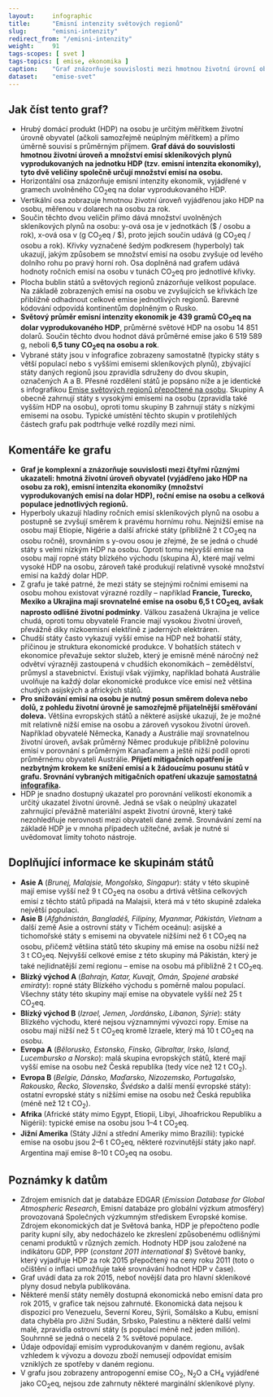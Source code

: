 ```yaml
---
layout:     infographic
title:      "Emisní intenzity světových regionů"
slug:       "emisni-intenzity"
redirect_from: "/emisni-intenzity"
weight:     91
tags-scopes: [ svet ]
tags-topics: [ emise, ekonomika ]
caption:    "Graf znázorňuje souvislosti mezi hmotnou životní úrovní obyvatel, emisní intenzitou ekonomik a ročními emisemi na osobu vybraných zemí a světových regionů."
dataset:    "emise-svet"
---
```


## Jak číst tento graf?

* Hrubý domácí produkt (HDP) na osobu je určitým měřítkem životní úrovně obyvatel (ačkoli samozřejmě neúplným měřítkem) a přímo úměrně souvisí s průměrným příjmem. **Graf dává do souvislosti hmotnou životní úroveň a množství emisí <glossary id="antropogennisklenikoveplyny">skleníkových plynů</glossary> vyprodukovaných na jednotku HDP (tzv. <glossary id="emisniintenzitaekonomiky">emisní intenzita ekonomiky</glossary>), tyto dvě veličiny společně určují množství emisí na osobu.**
* Horizontální osa znázorňuje emisní intenzity ekonomik, vyjádřené v gramech uvolněného <glossary id="co2eq">CO<sub>2</sub>eq</glossary> na dolar vyprodukovaného HDP.
* Vertikální osa zobrazuje hmotnou životní úroveň vyjádřenou jako HDP na osobu, měřenou v dolarech na osobu za rok.
* Součin těchto dvou veličin přímo dává množství uvolněných skleníkových plynů na osobu: y-ová osa je v jednotkách ($ / osobu a rok), x-ová osa v (g CO<sub>2</sub>eq / $), proto jejich součin udává (g CO<sub>2</sub>eq / osobu a rok). Křivky vyznačené šedým podkresem (hyperboly) tak ukazují, jakým způsobem se množství emisí na osobu zvyšuje od levého dolního rohu po pravý horní roh. Osa doplněná nad grafem udává hodnoty ročních emisí na osobu v tunách CO<sub>2</sub>eq pro jednotlivé křivky.
* Plocha bublin států a světových regionů znázorňuje velikost populace. Na základě zobrazených emisí na osobu ve zvyšujících se křivkách lze přibližně odhadnout celkové emise jednotlivých regionů. Barevné kódování odpovídá kontinentům doplněným o Rusko.
* **Světový průměr emisní intenzity ekonomik je 439 gramů CO<sub>2</sub>eq na dolar vyprodukovaného HDP**, průměrné světové HDP na osobu 14 851 dolarů. Součin těchto dvou hodnot dává průměrné emise jako 6 519 589 g, neboli **6,5 tuny CO<sub>2</sub>eq na osobu a rok**.
* Vybrané státy jsou v infografice zobrazeny samostatně (typicky státy s větší populací nebo s vyššími emisemi skleníkových plynů), zbývající státy daných regionů jsou zpravidla sdruženy do dvou skupin, označených A a B. Přesné rozdělení států je popsáno níže a je identické s infografikou [Emise světových regionů přepočtené na osobu](/infografiky/emise-svet-na-osobu). Skupiny A obecně zahrnují státy s vysokými emisemi na osobu (zpravidla také vyšším HDP na osobu), oproti tomu skupiny B zahrnují státy s nízkými emisemi na osobu. Typické umístění těchto skupin v protilehlých částech grafu pak podtrhuje velké rozdíly mezi nimi.

## Komentáře ke grafu

* **Graf je komplexní a znázorňuje souvislosti mezi čtyřmi různými ukazateli: hmotná životní úroveň obyvatel (vyjádřeno jako HDP na osobu za rok), emisní intenzita ekonomiky (množství vyprodukovaných emisí na dolar HDP), roční emise na osobu a celková populace jednotlivých regionů.**
* Hyperboly ukazují hladiny ročních emisí skleníkových plynů na osobu a postupně se zvyšují směrem k pravému hornímu rohu. Nejnižší emise na osobu mají Etiopie, Nigérie a další africké státy (přibližně 2 t CO<sub>2</sub>eq na osobu ročně), srovnáním s y-ovou osou je zřejmé, že se jedná o chudé státy s velmi nízkým HDP na osobu. Oproti tomu nejvyšší emise na osobu mají ropné státy blízkého východu (skupina A), které mají velmi vysoké HDP na osobu, zároveň také produkují relativně vysoké množství emisí na každý dolar HDP.
* Z grafu je také patrné, že mezi státy se stejnými ročními emisemi na osobu mohou existovat výrazné rozdíly – například **Francie, Turecko, Mexiko a Ukrajina mají srovnatelné emise na osobu 6,5 t CO<sub>2</sub>eq, avšak naprosto odlišné životní podmínky**. Válkou zasažená Ukrajina je velice chudá, oproti tomu obyvatelé Francie mají vysokou životní úroveň, převážně díky nízkoemisní elektřině z jaderných elektráren.
* Chudší státy často vykazují vyšší emise na HDP než bohatší státy, příčinou je struktura ekonomické produkce. V bohatších státech v ekonomice převažuje sektor služeb, který je emisně méně náročný než odvětví výrazněji zastoupená v chudších ekonomikách – zemědělství, průmysl a stavebnictví. Existují však výjimky, například bohatá Austrálie uvolňuje na každý dolar ekonomické produkce více emisí než většina chudých asijských a afrických států.
* **Pro snižování emisí na osobu je nutný posun směrem doleva nebo dolů, z pohledu životní úrovně je samozřejmě přijatelnější směřování doleva.** Většina evropských států a některé asijské ukazují, že je možné mít relativně nižší emise na osobu a zároveň vysokou životní úroveň. Například obyvatelé Německa, Kanady a Austrálie mají srovnatelnou životní úroveň, avšak průměrný Němec produkuje přibližně polovinu emisí v porovnání s průměrným Kanaďanem a ještě nižší podíl oproti průměrnému obyvateli Austrálie. **Přijetí <glossary id="mitigace">mitigačních opatření</glossary> je nezbytným krokem ke snížení emisí a k žádoucímu posunu států v grafu. Srovnání vybraných mitigačních opatření ukazuje [samostatná infografika](/infografiky/mitigacni-opatreni-mmf).**
* HDP je snadno dostupný ukazatel pro porovnání velikostí ekonomik a určitý ukazatel životní úrovně. Jedná se však o neúplný ukazatel zahrnující převážně materiální aspekt životní úrovně, který také nezohledňuje nerovnosti mezi obyvateli dané země. Srovnávání zemí na základě HDP je v mnoha případech užitečné, avšak je nutné si uvědomovat limity tohoto nástroje.

## Doplňující informace ke skupinám států

* __Asie A__ (*Brunej, Malajsie, Mongolsko, Singapur*): státy v této skupině mají emise vyšší než 9 t CO<sub>2</sub>eq na osobu a drtivá většina celkových emisí z těchto států připadá na Malajsii, která má v této skupině zdaleka největší populaci.
* __Asie B__ (*Afghánistán, Bangladéš, Filipíny, Myanmar, Pákistán, Vietnam* a další země Asie a ostrovní státy v Tichém oceánu): asijské a tichomořské státy s emisemi na obyvatele nižšími než 6 t CO<sub>2</sub>eq na osobu, přičemž většina států této skupiny má emise na osobu nižší než 3 t CO<sub>2</sub>eq. Nejvyšší celkové emise z této skupiny má Pákistán, který je také nejlidnatější zemí regionu – emise na osobu má přibližně 2 t CO<sub>2</sub>eq.
* __Blízký východ A__ (*Bahrajn, Katar, Kuvajt, Omán, Spojené arabské emiráty*): ropné státy Blízkého východu s poměrně malou populací. Všechny státy této skupiny mají emise na obyvatele vyšší než 25 t CO<sub>2</sub>eq.
* __Blízký východ B__ (*Izrael, Jemen, Jordánsko, Libanon, Sýrie*): státy Blízkého východu, které nejsou významnými vývozci ropy. Emise na osobu mají nižší než 5 t CO<sub>2</sub>eq kromě Izraele, který má 10 t CO<sub>2</sub>eq na osobu.
* __Evropa A__ (*Bělorusko, Estonsko, Finsko, Gibraltar, Irsko, Island, Lucembursko a Norsko*): malá skupina evropských států, které mají vyšší emise na osobu než Česká republika (tedy více než 12 t CO<sub>2</sub>).
* __Evropa B__ (*Belgie, Dánsko, Maďarsko, Nizozemsko, Portugalsko, Rakousko, Řecko, Slovensko, Švédsko* a další menší evropské státy): ostatní evropské státy s nižšími emise na osobu než Česká republika (méně než 12 t CO<sub>2</sub>).
* __Afrika__ (Africké státy mimo Egypt, Etiopii, Libyi, Jihoafrickou Republiku a Nigérii): typické emise na osobu jsou 1–4 t CO<sub>2</sub>eq.
* __Jižní Amerika__ (Státy Jižní a střední Ameriky mimo Brazílii): typické emise na osobu jsou 2–6 t CO<sub>2</sub>eq, některé rozvinutější státy jako např. Argentina mají emise 8–10 t CO<sub>2</sub>eq na osobu.

## Poznámky k datům

* Zdrojem emisních dat je databáze EDGAR (_Emission Database for Global Atmospheric Research_, Emisní databáze pro globální výzkum atmosféry) provozovaná Společných výzkumným střediskem Evropské komise. Zdrojem ekonomických dat je Světová banka, HDP je přepočteno podle parity kupní síly, aby nedocházelo ke zkreslení způsobenému odlišnými cenami produktů v různých zemích. Hodnoty HDP jsou založené na indikátoru GDP, PPP (_constant 2011 international $_) Světové banky, který vyjadřuje HDP za rok 2015 přepočtený na ceny roku 2011 (toto o očištění o inflaci umožňuje také srovnávání hodnot HDP v čase).
* Graf uvádí data za rok 2015, neboť novější data pro hlavní skleníkové plyny dosud nebyla publikována.
* Některé menší státy neměly dostupná ekonomická nebo emisní data pro rok 2015, v grafice tak nejsou zahrnuté. Ekonomická data nejsou k dispozici pro Venezuelu, Severní Koreu, Sýrii, Somálsko a Kubu, emisní data chyběla pro Jižní Sudán, Srbsko, Palestinu a některé další velmi malé, zpravidla ostrovní státy (s populací méně než jeden milión). Souhrnně se jedná o necelá 2 % světové populace.
* Údaje odpovídají emisím vyprodukovaným v daném regionu, avšak vzhledem k vývozu a dovozu zboží nemusejí odpovídat emisím vzniklých ze spotřeby v daném regionu.
* V grafu jsou zobrazeny <glossary id="antropogennisklenikoveplyny">antropogenní emise</glossary> CO<sub>2</sub>, N<sub>2</sub>O a CH<sub>4</sub> vyjádřené jako <glossary id="co2eq">CO<sub>2</sub>eq</glossary>, nejsou zde zahrnuty některé marginální skleníkové plyny.
